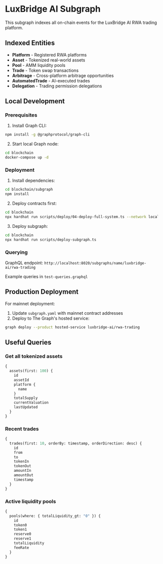 # LuxBridge AI Subgraph

This subgraph indexes all on-chain events for the LuxBridge AI RWA trading platform.

## Indexed Entities

- **Platform** - Registered RWA platforms
- **Asset** - Tokenized real-world assets
- **Pool** - AMM liquidity pools
- **Trade** - Token swap transactions
- **Arbitrage** - Cross-platform arbitrage opportunities
- **AutomatedTrade** - AI-executed trades
- **Delegation** - Trading permission delegations

## Local Development

### Prerequisites

1. Install Graph CLI:
```bash
npm install -g @graphprotocol/graph-cli
```

2. Start local Graph node:
```bash
cd blockchain
docker-compose up -d
```

### Deployment

1. Install dependencies:
```bash
cd blockchain/subgraph
npm install
```

2. Deploy contracts first:
```bash
cd blockchain
npx hardhat run scripts/deploy/04-deploy-full-system.ts --network localhost
```

3. Deploy subgraph:
```bash
cd blockchain
npx hardhat run scripts/deploy-subgraph.ts
```

### Querying

GraphQL endpoint: `http://localhost:8020/subgraphs/name/luxbridge-ai/rwa-trading`

Example queries in `test-queries.graphql`

## Production Deployment

For mainnet deployment:

1. Update `subgraph.yaml` with mainnet contract addresses
2. Deploy to The Graph's hosted service:
```bash
graph deploy --product hosted-service luxbridge-ai/rwa-trading
```

## Useful Queries

### Get all tokenized assets
```graphql
{
  assets(first: 100) {
    id
    assetId
    platform {
      name
    }
    totalSupply
    currentValuation
    lastUpdated
  }
}
```

### Recent trades
```graphql
{
  trades(first: 10, orderBy: timestamp, orderDirection: desc) {
    id
    from
    to
    tokenIn
    tokenOut
    amountIn
    amountOut
    timestamp
  }
}
```

### Active liquidity pools
```graphql
{
  pools(where: { totalLiquidity_gt: "0" }) {
    id
    token0
    token1
    reserve0
    reserve1
    totalLiquidity
    feeRate
  }
}
```